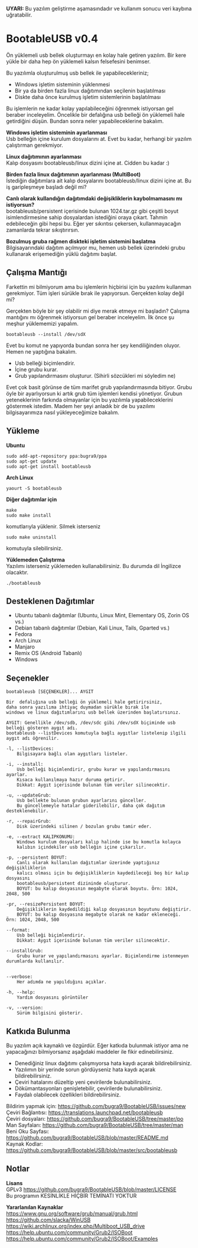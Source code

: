 **UYARI:** Bu yazılım geliştirme aşamasındadır ve kullanım sonucu veri kaybına uğratabilir.

# BootableUSB v0.4
Ön yüklemeli usb bellek oluşturmayı en kolay hale getiren yazılım. Bir kere yükle bir daha hep ön yüklemeli kalsın felsefesini benimser.

Bu yazılımla oluşturulmuş usb bellek ile yapabilecekleriniz;
- Windows işletim sisteminin yüklenmesi
- Bir ya da birden fazla linux dağıtımından seçilenin başlatılması
- Diskte daha önce kurulmuş işletim sistemlerinin başlatılması

Bu işlemlerin ne kadar kolay yapılabileceğini öğrenmek istiyorsan gel beraber inceleyelim. Öncelikle bir defalığına usb belleği ön yüklemeli hale getirdiğini düşün. Bundan sonra neler yapabileceklerine bakalım.

**Windows işletim sisteminin ayarlanması**  
Usb belleğin içine kurulum dosyalarını at. Evet bu kadar, herhangi bir yazılım çalıştırman gerekmiyor.

**Linux dağıtımının ayarlanması**  
Kalıp dosyasını bootableusb/linux dizini içine at. Cidden bu kadar :)

**Birden fazla linux dağıtımının ayarlanması (MultiBoot)**  
İstediğin dağıtımlara ait kalıp dosyalarını bootableusb/linux dizini içine at. Bu iş garipleşmeye başladı değil mi?

**Canlı olarak kullandığın dağıtımdaki değişikliklerin kaybolmamasını mı istiyorsun?**  
bootableusb/persistent içerisinde bulunan 1024.tar.gz gibi çeşitli boyut isimlendirmesine sahip dosyalardan istediğini oraya çıkart. Tahmin edebileceğin gibi hepsi bu. Eğer yer sıkıntısı çekersen, kullanmayacağın zamanlarda tekrar sıkıştırırsın.

**Bozulmuş gruba rağmen diskteki işletim sistemini başlatma**  
Bilgisayarındaki dağıtım açılmıyor mu, hemen usb bellek üzerindeki grubu kullanarak erişemediğin yüklü dağıtımı başlat.

## Çalışma Mantığı
Farkettin mi bilmiyorum ama bu işlemlerin hiçbirisi için bu yazılımı kullanman gerekmiyor. Tüm işleri sürükle bırak ile yapıyorsun. Gerçekten kolay değil mi?

Gerçekten böyle bir şey olabilir mi diye merak etmeye mi başladın? Çalışma mantığını mı öğrenmek istiyorsun gel beraber inceleyelim. İlk önce şu meşhur yüklememizi yapalım.
```
bootableusb --install /dev/sdX
```
Evet bu komut ne yapıyorda bundan sonra her şey kendiliğinden oluyor. Hemen ne yaptığına bakalım.
- Usb belleği biçimlendirir.
- İçine grubu kurar.
- Grub yapılandırmasını oluşturur. (Sihirli sözcükleri mi söyledim ne)

Evet çok basit görünse de tüm marifet grub yapılandırmasında bitiyor. Grubu öyle bir ayarlıyorsun ki artık grub tüm işlemleri kendisi yönetiyor. Grubun yeteneklerinin farkında olmayanlar için bu yazılımla yapabileceklerini göstermek istedim. Madem her şeyi anladık bir de bu yazılımı bilgisayarımıza nasıl yükleyeceğimize bakalım.

## Yükleme
**Ubuntu**
```
sudo add-apt-repository ppa:bugra9/ppa
sudo apt-get update
sudo apt-get install bootableusb
```

**Arch Linux**
```
yaourt -S bootableusb
```

**Diğer dağıtımlar için**
```
make
sudo make install
```
komutlarıyla yüklenir. Silmek isterseniz
```
sudo make uninstall
```
komutuyla silebilirsiniz.

**Yüklemeden Çalıştırma**  
Yazılımı isterseniz yüklemeden kullanabilirsiniz. Bu durumda dil İngilizce olacaktır. 
```
./bootableusb
```

## Desteklenen Dağıtımlar
- Ubuntu tabanlı dağıtımlar (Ubuntu, Linux Mint, Elementary OS, Zorin OS vs.)
- Debian tabanlı dağıtımlar (Debian, Kali Linux, Tails, Gparted vs.)
- Fedora
- Arch Linux
- Manjaro
- Remix OS (Android Tabanlı)
- Windows

## Seçenekler

```
bootableusb [SEÇENEKLER]... AYGIT

Bir  defalığına usb belleği ön yüklemeli hale getirirsiniz, 
daha sonra yazılıma ihtiyaç duymadan sürükle bırak ile 
windows ve linux dağıtımlarını usb bellek üzerinden başlatırsınız.

AYGIT: Genellikle /dev/sdb, /dev/sdc gibi /dev/sdX biçiminde usb belleği gösteren aygıt adı. 
bootableusb --listDevices komutuyla bağlı aygıtlar listelenip ilgili aygıt adı öğrenilir.

-l, --listDevices:
	Bilgisayara bağlı olan aygıtları listeler.

-i, --install: 
	Usb belleği biçimlendirir, grubu kurar ve yapılandırmasını ayarlar. 
	Kısaca kullanılmaya hazır duruma getirir.
	Dikkat: Aygıt içerisinde bulunan tüm veriler silinecektir.

-u, --updateGrub: 
	Usb bellekte bulunan grubun ayarlarını günceller. 
	Bu güncellemeyle hatalar giderilebilir, daha çok dağıtım desteklenebilir.

-r, --repairGrub: 
	Disk üzerindeki silinen / bozulan grubu tamir eder.

-e, --extract KALIPKONUMU: 
	Windows kurulum dosyaları kalıp halinde ise bu komutla kolayca 
	kalıbın içindekiler usb belleğin içine çıkarılır.

-p, --persistent BOYUT:
	Canlı olarak kullanılan dağıtımlar üzerinde yaptığınız değişikliklerin 
	kalıcı olması için bu değişikliklerin kaydedileceği boş bir kalıp dosyasını 
	bootableusb/persistent dizininde oluşturur.
	BOYUT: bu kalıp dosyasının megabyte olarak boyutu. Örn: 1024, 2048, 500

-pr, --resizePersistent BOYUT:
	Değişikliklerin kaydedildiği kalıp dosyasının boyutunu değiştirir.
	BOYUT: bu kalıp dosyasına megabyte olarak ne kadar ekleneceği. Örn: 1024, 2048, 500

--format: 
	Usb belleği biçimlendirir.
	Dikkat: Aygıt içerisinde bulunan tüm veriler silinecektir.

--installGrub: 
	Grubu kurar ve yapılandırmasını ayarlar. Biçimlendirme istenmeyen durumlarda kullanılır.


--verbose:
	Her adımda ne yapıldığını açıklar.

-h, --help:
	Yardım dosyasını görüntüler

-v, --version:
	Sürüm bilgisini gösterir.
```

## Katkıda Bulunma
Bu yazılım açık kaynaklı ve özgürdür. Eğer katkıda bulunmak istiyor ama ne yapacağınızı bilmiyorsanız aşağıdaki maddeler ile fikir edinebilirsiniz.

- Denediğiniz linux dağıtımı çalışmıyorsa hata kaydı açarak bildirebilirsiniz.
- Yazılımın bir yerinde sorun gördüyseniz hata kaydı açarak bildirebilirsiniz.
- Çeviri hatalarını düzeltip yeni çevirilerde bulunabilirsiniz.
- Dökümantasyonları genişletebilir, çevirilerde bulunabilirsiniz.
- Faydalı olabilecek özellikleri bildirebilirsiniz.

Bildirim yapmak için: <https://github.com/bugra9/BootableUSB/issues/new>  
Çeviri Bağlantısı: <https://translations.launchpad.net/bootableusb>  
Çeviri dosyaları: <https://github.com/bugra9/BootableUSB/tree/master/po>  
Man Sayfaları: <https://github.com/bugra9/BootableUSB/tree/master/man>  
Beni Oku Sayfası: <https://github.com/bugra9/BootableUSB/blob/master/README.md>  
Kaynak Kodlar: <https://github.com/bugra9/BootableUSB/blob/master/src/bootableusb>  

## Notlar
**Lisans**  
GPLv3 <https://github.com/bugra9/BootableUSB/blob/master/LICENSE>  
Bu programın KESİNLİKLE HİÇBİR TEMİNATI YOKTUR  

**Yararlanılan Kaynaklar**  
<https://www.gnu.org/software/grub/manual/grub.html>  
<https://github.com/slacka/WinUSB>  
<https://wiki.archlinux.org/index.php/Multiboot_USB_drive>  
<https://help.ubuntu.com/community/Grub2/ISOBoot>  
<https://help.ubuntu.com/community/Grub2/ISOBoot/Examples>  